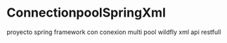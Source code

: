 # ConnectionpoolSpringXml
proyecto spring framework con conexion multi pool wildfly xml api restfull
